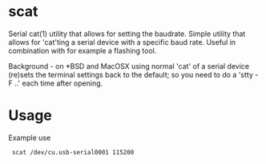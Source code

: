 # scat

Serial cat(1) utility that allows for setting the baudrate.
Simple utility that allows for 'cat'ting a serial device 
with a specific baud rate. Useful in combination with
for example a flashing tool. 

Background - on *BSD and MacOSX using normal 'cat' of a 
serial device (re)sets the terminal settings back to the
default; so you need to do a 'stty -F ..' each time 
after opening. 

# Usage

Example use

     scat /dev/cu.usb-serial0001 115200


